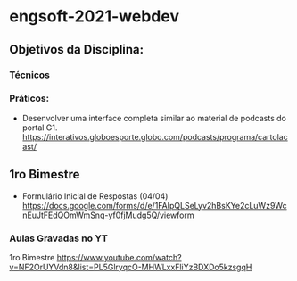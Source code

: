 # engsoft-2021-webdev

## Objetivos da Disciplina:

### Técnicos

### Práticos:

- Desenvolver uma interface completa similar ao material de podcasts do portal G1.
https://interativos.globoesporte.globo.com/podcasts/programa/cartolacast/

## 1ro Bimestre

- Formulário Inicial de Respostas (04/04)
https://docs.google.com/forms/d/e/1FAIpQLSeLyv2hBsKYe2cLuWz9WcnEuJtFEdQOmWmSnq-yf0fjMudg5Q/viewform


### Aulas Gravadas no YT

1ro Bimestre
https://www.youtube.com/watch?v=NF2OrUYVdn8&list=PL5GlryqcO-MHWLxxFliYzBDXDo5kzsgqH
